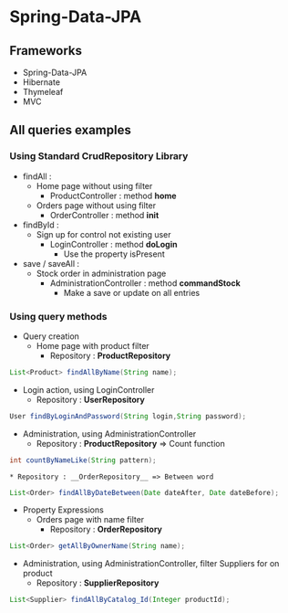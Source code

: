 # Spring-Data-JPA

## Frameworks

* Spring-Data-JPA
* Hibernate
* Thymeleaf
* MVC

## All queries examples

### Using Standard CrudRepository Library

* findAll :
  * Home page without using filter
    * ProductController : method __home__
  * Orders page without using filter
    * OrderController : method __init__
* findById :
  * Sign up for control not existing user
    * LoginController : method __doLogin__
      * Use the property isPresent
* save / saveAll :
  * Stock order in administration page
    * AdministrationController : method __commandStock__
      * Make a save or update on all entries 

### Using query methods

* Query creation
  * Home page with product filter
    * Repository : __ProductRepository__
```java
List<Product> findAllByName(String name);
```
  * Login action, using LoginController
    * Repository : __UserRepository__
```java
User findByLoginAndPassword(String login,String password);
```
  * Administration, using AdministrationController
    * Repository : __ProductRepository__ => Count function
```java
int countByNameLike(String pattern);
```
    * Repository : __OrderRepository__ => Between word
```java
List<Order> findAllByDateBetween(Date dateAfter, Date dateBefore);
```
* Property Expressions
  * Orders page with name filter
    * Repository : __OrderRepository__
```java
List<Order> getAllByOwnerName(String name);
```
  * Administration, using AdministrationController, filter Suppliers for on product
    * Repository : __SupplierRepository__
```java
List<Supplier> findAllByCatalog_Id(Integer productId);
```